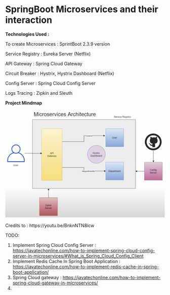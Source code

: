 # SpringBoot Microservices and their interaction

<b>Technologies Used : </b><p>
To create Microservices : SprintBoot 2.3.9 version <p>
Service Registry : Eureka Server (Netflix) <p>
API Gateway : Spring Cloud Gateway <p>
Circuit Breaker : Hystrix, Hystrix Dashboard (Netflix) <p>
Config Server : Spring Cloud Config Server <p>
Logs Tracing : Zipkin and Sleuth<p>


<b>Project Mindmap</b><p>
![img.png](project-structure.png)

<p>Credits to : https://youtu.be/BnknNTN8icw



TODO: 

1. Implement Spring Cloud Config Server : https://javatechonline.com/how-to-implement-spring-cloud-config-server-in-microservices/#What_is_Spring_Cloud_Config_Client
2. Implement Redis Cache In Spring Boot Application : https://javatechonline.com/how-to-implement-redis-cache-in-spring-boot-application/
3. Spring Cloud gateway : https://javatechonline.com/how-to-implement-spring-cloud-gateway-in-microservices/
4. 